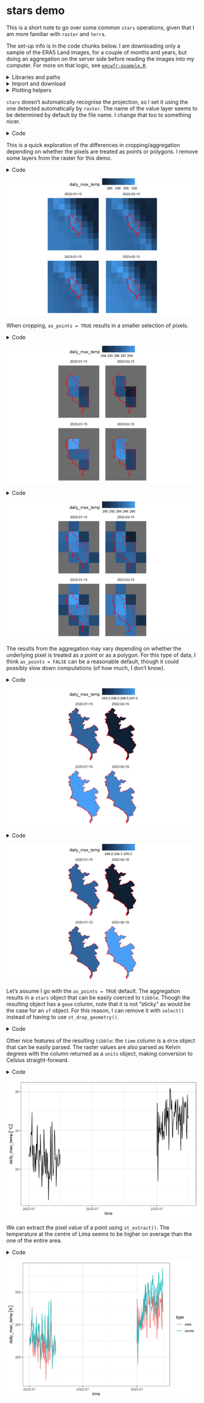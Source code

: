 # stars demo

This is a short note to go over some common `stars` operations, given
that I am more familiar with `raster` and `terra`.

The set-up info is in the code chunks below. I am downloading only a
sample of the ERA5 Land images, for a couple of months and years, but
doing an aggregation on the server side before reading the images into
my computer. For more on that logic, see
[`emcwfr-example.R`](emcwfr-example.R).

<details>
<summary>Libraries and paths</summary>

``` r
library(tidyverse)
library(ecmwfr)
library(sf)
library(stars)
library(units) # for plotting units objects

local_path <- "daily_max_lima_stars.nc"
lima_gpkg <- "https://github.com/healthinnovation/sdb-gpkg/raw/main/Lima_provincia.gpkg"
```

</details>
<details>
<summary>Import and download</summary>

``` r
lima <- read_sf(lima_gpkg, quiet = TRUE) |> 
  summarise()

if (!fs::file_exists(local_path)) {
  code <- read_file("cdstoolbox.py")
  cdsapi_user <- function() {
    rc  <- "~/.cdsapirc" # created when setting up {cdsapi}
    key <- yaml::read_yaml(rc)$key
    uid <- gsub(":.*", "", key)
    uid
  }
  request <- list(
    code = code,
    kwargs = list(
      variable = "2m_temperature", # TODO: fails with more than 1 var
      year = c(2022, 2023), 
      month = 1:3
      ),
    workflow_name = "get_daily_max",
    target = "daily_max_lima_stars.nc"
  )
  target_path <- wf_request(request, user = cdsapi_user())
  fs::file_copy(target_path, local_path)
}
```

</details>
<details>
<summary>Plotting helpers</summary>

``` r
plot_image_lima <- function(image, vector = lima) {
  ggplot() +
    geom_stars(data = image) +
    geom_sf(data = vector, fill = NA, colour = "red") +
    facet_wrap(~time) +
    labs(x = NULL, y = NULL) +
    theme(legend.position = "top")
}

theme_set(theme_void())
```

</details>

`stars` doesn’t automatically recognise the projection, so I set it
using the one detected automatically by `raster`. The name of the value
layer seems to be determined by default by the file name. I change that
too to something nicer.

<details>
<summary>Code</summary>

``` r
(s <- read_stars(local_path))
#> stars object with 3 dimensions and 1 attribute
#> attribute(s):
#>                                 Min.  1st Qu.   Median     Mean  3rd Qu.
#> daily_max_lima_stars.nc [K] 274.8577 287.6983 293.5347 291.6682 295.4985
#>                                Max.  NA's
#> daily_max_lima_stars.nc [K] 303.804 22275
#> dimension(s):
#>      from  to         offset  delta  refsys x/y
#> x       1   9         -78.12   0.25      NA [x]
#> y       1   9         -10.88  -0.25      NA [y]
#> time    1 455 2022-01-01 UTC 1 days POSIXct
st_crs(s) <- "+proj=longlat +datum=WGS84"
names(s)  <- "daily_max_temp"
```

</details>

This is a quick exploration of the differences in cropping/aggregation
depending on whether the pixels are treated as points or polygons. I
remove some layers from the raster for this demo.

<details>
<summary>Code</summary>

``` r
p_ <- s |> 
  filter(day(time) == 15, month(time) %in% 1:2)
plot_image_lima(p_)
```

</details>

![](stars-demo_files/figure-commonmark/raster-geometry-main-1.png)

When cropping, `as_points = TRUE` results in a smaller selection of
pixels.

<details>
<summary>Code</summary>

``` r
pp <- st_crop(p_, lima, as_points = TRUE) 
plot_image_lima(pp)
```

</details>

![](stars-demo_files/figure-commonmark/raster-geometry-crop-1.png)

<details>
<summary>Code</summary>

``` r

pa <- st_crop(p_, lima, as_points = FALSE)
plot_image_lima(pa)
```

</details>

![](stars-demo_files/figure-commonmark/raster-geometry-crop-2.png)

The results from the aggregation may vary depending on whether the
underlying pixel is treated as a point or as a polygon. For this type of
data, I think `as_points = FALSE` can be a reasonable default, though it
could possibly slow down computations (of how much, I don’t know).

<details>
<summary>Code</summary>

``` r
# takes the value of the centroid of the pixel
ppp <- aggregate(pp, lima, mean, as_points = TRUE)
plot_image_lima(ppp)
```

</details>

![](stars-demo_files/figure-commonmark/raster-geometry-aggr-1.png)

<details>
<summary>Code</summary>

``` r

# computes a weighted mean using the area of the pixel
paa <- aggregate(pa, lima, mean, as_points = FALSE)
plot_image_lima(paa)
```

</details>

![](stars-demo_files/figure-commonmark/raster-geometry-aggr-2.png)

Let’s assume I go with the `as_points = TRUE` default. The aggregation
results in a `stars` object that can be easily coerced to `tibble`.
Though the resulting object has a `geom` column, note that it is not
“sticky” as would be the case for an `sf` object. For this reason, I can
remove it with `select()` instead of having to use `st_drop_geometry()`.

<details>
<summary>Code</summary>

``` r
tb <- s |> 
  st_crop(lima) |> 
  aggregate(lima, mean) |> 
  as_tibble() |> 
  select(-geom)
tb
#> # A tibble: 455 × 2
#>    time                daily_max_temp
#>    <dttm>                         [K]
#>  1 2022-01-01 00:00:00           296.
#>  2 2022-01-02 00:00:00           296.
#>  3 2022-01-03 00:00:00           296.
#>  4 2022-01-04 00:00:00           296.
#>  5 2022-01-05 00:00:00           296.
#>  6 2022-01-06 00:00:00           296.
#>  7 2022-01-07 00:00:00           297.
#>  8 2022-01-08 00:00:00           297.
#>  9 2022-01-09 00:00:00           297.
#> 10 2022-01-10 00:00:00           298.
#> # ℹ 445 more rows
```

</details>

Other nice features of the resulting `tibble`: the `time` column is a
`dttm` object that can be easily parsed. The raster values are also
parsed as Kelvin degrees with the column returned as a `units` object,
making conversion to Celsius straight-forward.

<details>
<summary>Code</summary>

``` r
tb |> 
  mutate(daily_max_temp = set_units(daily_max_temp, "celsius")) |> 
  ggplot(aes(time, daily_max_temp)) +
  geom_line(na.rm = TRUE) +
  theme_bw()
```

</details>

![](stars-demo_files/figure-commonmark/summary-stats-area-1.png)

We can extract the pixel value of a point using `st_extract()`. The
temperature at the centre of Lima seems to be higher on average than the
one of the entire area.

<details>
<summary>Code</summary>

``` r
lima_center <- lima |> 
  st_centroid()

tb_centre <- st_extract(s, lima_center) |> 
  as_tibble() |> 
  select(-geom)

list(centre = tb_centre, area = tb) |> 
  bind_rows(.id = "type") |> 
  ggplot(aes(time, daily_max_temp, colour = type)) +
  geom_line() +
  theme_bw()
```

</details>

![](stars-demo_files/figure-commonmark/summary-stats-both-1.png)
